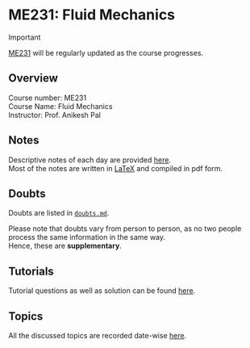 # ME231: Fluid Mechanics

> [!IMPORTANT]
> [ME231](https://github.com/tanvincible/iitk/tree/main/sem4/ME231) will be regularly updated as the course progresses.

## Overview

Course number: ME231  
Course Name: Fluid Mechanics  
Instructor: Prof. Anikesh Pal

## Notes

Descriptive notes of each day are provided [here]().  
Most of the notes are written in [LaTeX](https://www.latex-project.org/) and compiled in pdf form.

<!--TODO: Add Notes-->

## Doubts

Doubts are listed in [`doubts.md`](https://github.com/tanvincible/iitk/tree/main/sem4/ME231/doubts.md).

Please note that doubts vary from person to person, as no two people process the same information in the same way.  
Hence, these are **supplementary**.

## Tutorials

Tutorial questions as well as solution can be found [here](https://github.com/tanvincible/iitk/tree/main/sem4/ME231/tutorials).

## Topics

All the discussed topics are recorded date-wise [here](https://github.com/tanvincible/iitk/tree/main/sem4/ME231/topics.md).
